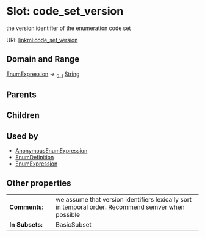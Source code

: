 
# Slot: code_set_version

the version identifier of the enumeration code set

URI: [linkml:code_set_version](https://w3id.org/linkml/code_set_version)


## Domain and Range

[EnumExpression](EnumExpression.md) &#8594;  <sub>0..1</sub> [String](types/String.md)

## Parents


## Children


## Used by

 * [AnonymousEnumExpression](AnonymousEnumExpression.md)
 * [EnumDefinition](EnumDefinition.md)
 * [EnumExpression](EnumExpression.md)

## Other properties

|  |  |  |
| --- | --- | --- |
| **Comments:** | | we assume that version identifiers lexically sort in temporal order. Recommend semver when possible |
| **In Subsets:** | | BasicSubset |
